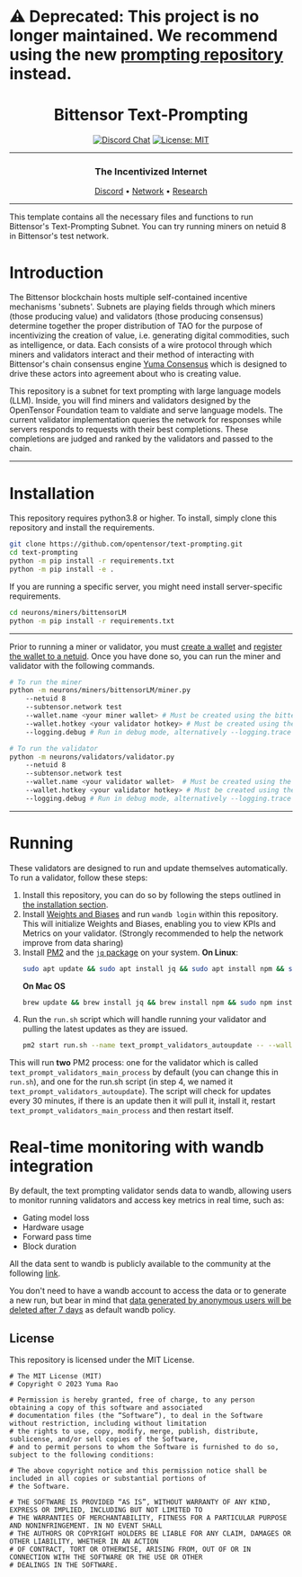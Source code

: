 # ⚠️ Deprecated: This project is no longer maintained. We recommend using the new [prompting repository](https://github.com/opentensor/prompting) instead.
<div align="center">

# **Bittensor Text-Prompting** <!-- omit in toc -->
[![Discord Chat](https://img.shields.io/discord/308323056592486420.svg)](https://discord.gg/bittensor)
[![License: MIT](https://img.shields.io/badge/License-MIT-yellow.svg)](https://opensource.org/licenses/MIT) 

---

### The Incentivized Internet <!-- omit in toc -->

[Discord](https://discord.gg/bittensor) • [Network](https://taostats.io/) • [Research](https://bittensor.com/whitepaper)

</div>

---

This template contains all the necessary files and functions to run Bittensor's Text-Prompting Subnet. You can try running miners on netuid 8 in Bittensor's test network.

# Introduction
The Bittensor blockchain hosts multiple self-contained incentive mechanisms 'subnets'. Subnets are playing fields through which miners (those producing value) and validators (those producing consensus) determine together the proper distribution of TAO for the purpose of incentivizing the creation of value, i.e. generating digital commodities, such as intelligence, or data. Each consists of a wire protocol through which miners and validators interact and their method of interacting with Bittensor's chain consensus engine [Yuma Consensus](https://bittensor.com/documentation/validating/yuma-consensus) which is designed to drive these actors into agreement about who is creating value.

This repository is a subnet for text prompting with large language models (LLM). Inside, you will find miners and validators designed by the OpenTensor Foundation team to valdiate and serve language models. The current validator implementation queries the network for responses while servers responds to requests with their best completions. These completions are judged and ranked by the validators and passed to the chain. 

</div>

---

# Installation
This repository requires python3.8 or higher. To install, simply clone this repository and install the requirements.
```bash
git clone https://github.com/opentensor/text-prompting.git
cd text-prompting
python -m pip install -r requirements.txt
python -m pip install -e .
```

If you are running a specific server, you might need install server-specific requirements.

```bash
cd neurons/miners/bittensorLM
python -m pip install -r requirements.txt
```

</div>

---

Prior to running a miner or validator, you must [create a wallet](https://github.com/opentensor/docs/blob/main/reference/btcli.md) and [register the wallet to a netuid](https://github.com/opentensor/docs/blob/main/subnetworks/registration.md). Once you have done so, you can run the miner and validator with the following commands.
```bash
# To run the miner
python -m neurons/miners/bittensorLM/miner.py 
    --netuid 8  
    --subtensor.network test 
    --wallet.name <your miner wallet> # Must be created using the bittensor-cli
    --wallet.hotkey <your validator hotkey> # Must be created using the bittensor-cli
    --logging.debug # Run in debug mode, alternatively --logging.trace for trace mode

# To run the validator
python -m neurons/validators/validator.py
    --netuid 8
    --subtensor.network test 
    --wallet.name <your validator wallet>  # Must be created using the bittensor-cli
    --wallet.hotkey <your validator hotkey> # Must be created using the bittensor-cli
    --logging.debug # Run in debug mode, alternatively --logging.trace for trace mode
```

</div>

---


# Running

These validators are designed to run and update themselves automatically. To run a validator, follow these steps:

1. Install this repository, you can do so by following the steps outlined in [the installation section](#installation).
2. Install [Weights and Biases](https://docs.wandb.ai/quickstart) and run `wandb login` within this repository. This will initialize Weights and Biases, enabling you to view KPIs and Metrics on your validator. (Strongly recommended to help the network improve from data sharing)
3. Install [PM2](https://pm2.io/docs/runtime/guide/installation/) and the [`jq` package](https://jqlang.github.io/jq/) on your system.
   **On Linux**:
   ```bash
   sudo apt update && sudo apt install jq && sudo apt install npm && sudo npm install pm2 -g && pm2 update
   ``` 
   **On Mac OS**
   ```bash
   brew update && brew install jq && brew install npm && sudo npm install pm2 -g && pm2 update
   ```
4. Run the `run.sh` script which will handle running your validator and pulling the latest updates as they are issued. 
   ```bash
   pm2 start run.sh --name text_prompt_validators_autoupdate -- --wallet.name <your-wallet-name> --wallet.hotkey <your-wallet-hot-key>
   ```

This will run **two** PM2 process: one for the validator which is called `text_prompt_validators_main_process` by default (you can change this in `run.sh`), and one for the run.sh script (in step 4, we named it `text_prompt_validators_autoupdate`). The script will check for updates every 30 minutes, if there is an update then it will pull it, install it, restart `text_prompt_validators_main_process` and then restart itself.


# Real-time monitoring with wandb integration
By default, the text prompting validator sends data to wandb, allowing users to monitor running validators and access key metrics in real time, such as:
- Gating model loss
- Hardware usage
- Forward pass time
- Block duration

All the data sent to wandb is publicly available to the community at the following [link](https://wandb.ai/opentensor-dev/openvalidators).

You don't need to have a wandb account to access the data or to generate a new run,
but bear in mind that
[data generated by anonymous users will be deleted after 7 days](https://docs.wandb.ai/guides/app/features/anon#:~:text=If%20there's%20no%20account%2C%20we,be%20available%20for%207%20days)
as default wandb policy.

## License
This repository is licensed under the MIT License.
```text
# The MIT License (MIT)
# Copyright © 2023 Yuma Rao

# Permission is hereby granted, free of charge, to any person obtaining a copy of this software and associated
# documentation files (the “Software”), to deal in the Software without restriction, including without limitation
# the rights to use, copy, modify, merge, publish, distribute, sublicense, and/or sell copies of the Software,
# and to permit persons to whom the Software is furnished to do so, subject to the following conditions:

# The above copyright notice and this permission notice shall be included in all copies or substantial portions of
# the Software.

# THE SOFTWARE IS PROVIDED “AS IS”, WITHOUT WARRANTY OF ANY KIND, EXPRESS OR IMPLIED, INCLUDING BUT NOT LIMITED TO
# THE WARRANTIES OF MERCHANTABILITY, FITNESS FOR A PARTICULAR PURPOSE AND NONINFRINGEMENT. IN NO EVENT SHALL
# THE AUTHORS OR COPYRIGHT HOLDERS BE LIABLE FOR ANY CLAIM, DAMAGES OR OTHER LIABILITY, WHETHER IN AN ACTION
# OF CONTRACT, TORT OR OTHERWISE, ARISING FROM, OUT OF OR IN CONNECTION WITH THE SOFTWARE OR THE USE OR OTHER
# DEALINGS IN THE SOFTWARE.
```
